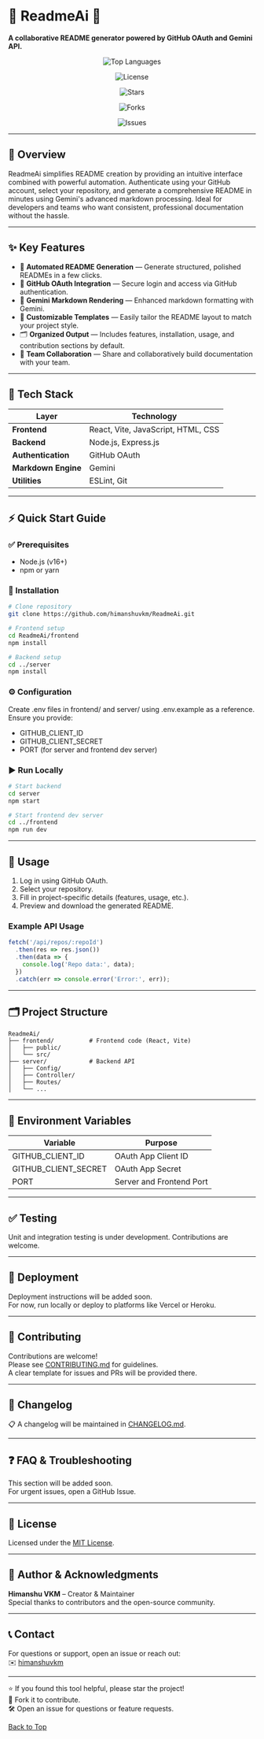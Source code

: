 
# 🚀 ReadmeAi 🎯

**A collaborative README generator powered by GitHub OAuth and Gemini API.**

<p align="center">
  <img src="https://img.shields.io/github/languages/top/himanshuvkm/ReadmeAi?style=for-the-badge" alt="Top Languages" />
</p>

<p align="center">
  <img src="https://img.shields.io/github/license/himanshuvkm/ReadmeAi?style=for-the-badge" alt="License" />
</p>

<p align="center">
  <img src="https://img.shields.io/github/stars/himanshuvkm/ReadmeAi?style=for-the-badge" alt="Stars" />
</p>

<p align="center">
  <img src="https://img.shields.io/github/forks/himanshuvkm/ReadmeAi?style=for-the-badge" alt="Forks" />
</p>

<p align="center">
  <img src="https://img.shields.io/github/issues/himanshuvkm/ReadmeAi?style=for-the-badge" alt="Issues" />
</p>


---

## 📖 Overview

ReadmeAi simplifies README creation by providing an intuitive interface combined with powerful automation. Authenticate using your GitHub account, select your repository, and generate a comprehensive README in minutes using Gemini's advanced markdown processing. Ideal for developers and teams who want consistent, professional documentation without the hassle.

---

## ✨ Key Features

- 📄 **Automated README Generation** — Generate structured, polished READMEs in a few clicks.
- 🔐 **GitHub OAuth Integration** — Secure login and access via GitHub authentication.
- 💎 **Gemini Markdown Rendering** — Enhanced markdown formatting with Gemini.
- 🎨 **Customizable Templates** — Easily tailor the README layout to match your project style.
- 🗂️ **Organized Output** — Includes features, installation, usage, and contribution sections by default.
- 🤝 **Team Collaboration** — Share and collaboratively build documentation with your team.

---

## 🧱 Tech Stack

| Layer               | Technology                  |
|---------------------|-----------------------------|
| **Frontend**        | React, Vite, JavaScript, HTML, CSS |
| **Backend**         | Node.js, Express.js          |
| **Authentication** | GitHub OAuth                 |
| **Markdown Engine** | Gemini                        |
| **Utilities**       | ESLint, Git                   |

---

## ⚡ Quick Start Guide

### ✅ Prerequisites

- Node.js (v16+)
- npm or yarn

### 🚧 Installation

```bash
# Clone repository
git clone https://github.com/himanshuvkm/ReadmeAi.git

# Frontend setup
cd ReadmeAi/frontend
npm install

# Backend setup
cd ../server
npm install
```

### ⚙️ Configuration

Create .env files in frontend/ and server/ using .env.example as a reference.  
Ensure you provide:
- GITHUB_CLIENT_ID
- GITHUB_CLIENT_SECRET
- PORT (for server and frontend dev server)

### ▶️ Run Locally

```bash
# Start backend
cd server
npm start

# Start frontend dev server
cd ../frontend
npm run dev
```

---

## 🚀 Usage

1. Log in using GitHub OAuth.
2. Select your repository.
3. Fill in project-specific details (features, usage, etc.).
4. Preview and download the generated README.

### Example API Usage

```javascript
fetch('/api/repos/:repoId')
  .then(res => res.json())
  .then(data => {
    console.log('Repo data:', data);
  })
  .catch(err => console.error('Error:', err));
```

---

## 🗂️ Project Structure

```plaintext
ReadmeAi/
├── frontend/          # Frontend code (React, Vite)
│   ├── public/
│   └── src/
├── server/            # Backend API
│   ├── Config/
│   ├── Controller/
│   ├── Routes/
│   └── ...
```

---

## 🧱 Environment Variables

| Variable              | Purpose                          |
|-----------------------|----------------------------------|
| GITHUB_CLIENT_ID      | OAuth App Client ID             |
| GITHUB_CLIENT_SECRET  | OAuth App Secret               |
| PORT                  | Server and Frontend Port        |

---

## ✅ Testing

Unit and integration testing is under development. Contributions are welcome.

---

## 🚢 Deployment

Deployment instructions will be added soon.  
For now, run locally or deploy to platforms like Vercel or Heroku.

---

## 🤝 Contributing

Contributions are welcome!  
Please see [CONTRIBUTING.md](CONTRIBUTING.md) for guidelines.  
A clear template for issues and PRs will be provided there.

---

## 📝 Changelog

📋 A changelog will be maintained in [CHANGELOG.md](CHANGELOG.md).

---

## ❓ FAQ & Troubleshooting

This section will be added soon.  
For urgent issues, open a GitHub Issue.

---

## 📄 License

Licensed under the [MIT License](LICENSE).

---

## 👤 Author & Acknowledgments

**Himanshu VKM** – Creator & Maintainer  
Special thanks to contributors and the open-source community.

---

## 📞 Contact

For questions or support, open an issue or reach out:  
✉️ [himanshuvkm](https://github.com/himanshuvkm)

---

⭐ If you found this tool helpful, please star the project!  
🍴 Fork it to contribute.  
🛠️ Open an issue for questions or feature requests.

[Back to Top](#-readmeai-🎯)
